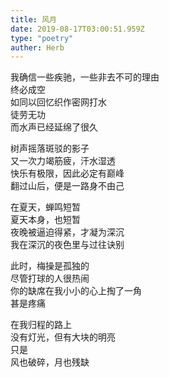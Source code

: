 ```yaml
---  
title: 风月  
date: 2019-08-17T03:00:51.959Z  
type: "poetry"  
auther: Herb   
---  
```

我确信一些疾驰，一些非去不可的理由  
终必成空  
如同以回忆织作密网打水  
徒劳无功  
而水声已经延绵了很久  

树声摇落斑驳的影子  
又一次力竭筋疲，汗水湿透  
快乐有极限，因此必定有巅峰  
翻过山后，便是一路身不由己  

在夏天，蝉鸣短暂  
夏天本身，也短暂  
夜晚被逼迫得紧，才凝为深沉  
我在深沉的夜色里与过往诀别  

此时，梅操是孤独的  
尽管打球的人很热闹  
你的缺席在我小小的心上掏了一角  
甚是疼痛  

在我归程的路上  
没有灯光，但有大块的明亮  
只是  
风也破碎，月也残缺  
